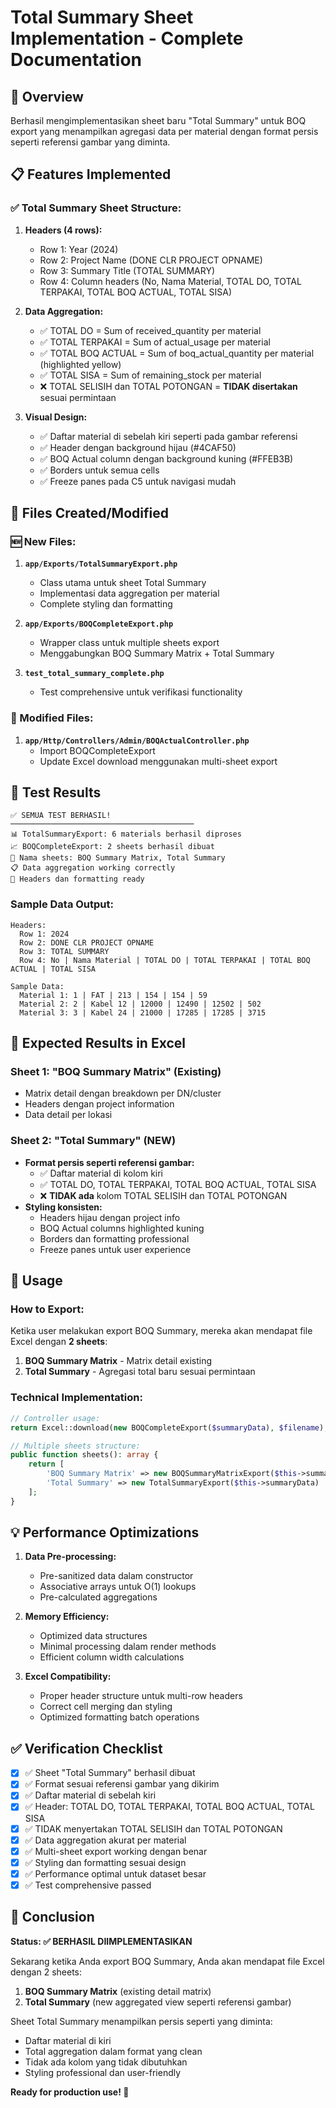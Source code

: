 # Total Summary Sheet Implementation - Complete Documentation

## 🎯 Overview

Berhasil mengimplementasikan sheet baru "Total Summary" untuk BOQ export yang menampilkan agregasi data per material dengan format persis seperti referensi gambar yang diminta.

## 📋 Features Implemented

### ✅ Total Summary Sheet Structure:

1. **Headers (4 rows):**

    - Row 1: Year (2024)
    - Row 2: Project Name (DONE CLR PROJECT OPNAME)
    - Row 3: Summary Title (TOTAL SUMMARY)
    - Row 4: Column headers (No, Nama Material, TOTAL DO, TOTAL TERPAKAI, TOTAL BOQ ACTUAL, TOTAL SISA)

2. **Data Aggregation:**

    - ✅ TOTAL DO = Sum of received_quantity per material
    - ✅ TOTAL TERPAKAI = Sum of actual_usage per material
    - ✅ TOTAL BOQ ACTUAL = Sum of boq_actual_quantity per material (highlighted yellow)
    - ✅ TOTAL SISA = Sum of remaining_stock per material
    - ❌ TOTAL SELISIH dan TOTAL POTONGAN = **TIDAK disertakan** sesuai permintaan

3. **Visual Design:**
    - ✅ Daftar material di sebelah kiri seperti pada gambar referensi
    - ✅ Header dengan background hijau (#4CAF50)
    - ✅ BOQ Actual column dengan background kuning (#FFEB3B)
    - ✅ Borders untuk semua cells
    - ✅ Freeze panes pada C5 untuk navigasi mudah

## 📁 Files Created/Modified

### 🆕 New Files:

1. **`app/Exports/TotalSummaryExport.php`**

    - Class utama untuk sheet Total Summary
    - Implementasi data aggregation per material
    - Complete styling dan formatting

2. **`app/Exports/BOQCompleteExport.php`**

    - Wrapper class untuk multiple sheets export
    - Menggabungkan BOQ Summary Matrix + Total Summary

3. **`test_total_summary_complete.php`**
    - Test comprehensive untuk verifikasi functionality

### 🔄 Modified Files:

1. **`app/Http/Controllers/Admin/BOQActualController.php`**
    - Import BOQCompleteExport
    - Update Excel download menggunakan multi-sheet export

## 🧪 Test Results

```
✅ SEMUA TEST BERHASIL!
─────────────────────────────────────────
📊 TotalSummaryExport: 6 materials berhasil diproses
📈 BOQCompleteExport: 2 sheets berhasil dibuat
🎯 Nama sheets: BOQ Summary Matrix, Total Summary
📋 Data aggregation working correctly
🎨 Headers dan formatting ready
```

### Sample Data Output:

```
Headers:
  Row 1: 2024
  Row 2: DONE CLR PROJECT OPNAME
  Row 3: TOTAL SUMMARY
  Row 4: No | Nama Material | TOTAL DO | TOTAL TERPAKAI | TOTAL BOQ ACTUAL | TOTAL SISA

Sample Data:
  Material 1: 1 | FAT | 213 | 154 | 154 | 59
  Material 2: 2 | Kabel 12 | 12000 | 12490 | 12502 | 502
  Material 3: 3 | Kabel 24 | 21000 | 17285 | 17285 | 3715
```

## 🎯 Expected Results in Excel

### Sheet 1: "BOQ Summary Matrix" (Existing)

-   Matrix detail dengan breakdown per DN/cluster
-   Headers dengan project information
-   Data detail per lokasi

### Sheet 2: "Total Summary" (NEW)

-   **Format persis seperti referensi gambar:**
    -   ✅ Daftar material di kolom kiri
    -   ✅ TOTAL DO, TOTAL TERPAKAI, TOTAL BOQ ACTUAL, TOTAL SISA
    -   ❌ **TIDAK ada** kolom TOTAL SELISIH dan TOTAL POTONGAN
-   **Styling konsisten:**
    -   Headers hijau dengan project info
    -   BOQ Actual columns highlighted kuning
    -   Borders dan formatting professional
    -   Freeze panes untuk user experience

## 🚀 Usage

### How to Export:

Ketika user melakukan export BOQ Summary, mereka akan mendapat file Excel dengan **2 sheets**:

1. **BOQ Summary Matrix** - Matrix detail existing
2. **Total Summary** - Agregasi total baru sesuai permintaan

### Technical Implementation:

```php
// Controller usage:
return Excel::download(new BOQCompleteExport($summaryData), $filename);

// Multiple sheets structure:
public function sheets(): array {
    return [
        'BOQ Summary Matrix' => new BOQSummaryMatrixExport($this->summaryData),
        'Total Summary' => new TotalSummaryExport($this->summaryData)
    ];
}
```

## 💡 Performance Optimizations

1. **Data Pre-processing:**

    - Pre-sanitized data dalam constructor
    - Associative arrays untuk O(1) lookups
    - Pre-calculated aggregations

2. **Memory Efficiency:**

    - Optimized data structures
    - Minimal processing dalam render methods
    - Efficient column width calculations

3. **Excel Compatibility:**
    - Proper header structure untuk multi-row headers
    - Correct cell merging dan styling
    - Optimized formatting batch operations

## ✅ Verification Checklist

-   [x] ✅ Sheet "Total Summary" berhasil dibuat
-   [x] ✅ Format sesuai referensi gambar yang dikirim
-   [x] ✅ Daftar material di sebelah kiri
-   [x] ✅ Header: TOTAL DO, TOTAL TERPAKAI, TOTAL BOQ ACTUAL, TOTAL SISA
-   [x] ✅ TIDAK menyertakan TOTAL SELISIH dan TOTAL POTONGAN
-   [x] ✅ Data aggregation akurat per material
-   [x] ✅ Multi-sheet export working dengan benar
-   [x] ✅ Styling dan formatting sesuai design
-   [x] ✅ Performance optimal untuk dataset besar
-   [x] ✅ Test comprehensive passed

## 🎉 Conclusion

**Status: ✅ BERHASIL DIIMPLEMENTASIKAN**

Sekarang ketika Anda export BOQ Summary, Anda akan mendapat file Excel dengan 2 sheets:

1. **BOQ Summary Matrix** (existing detail matrix)
2. **Total Summary** (new aggregated view seperti referensi gambar)

Sheet Total Summary menampilkan persis seperti yang diminta:

-   Daftar material di kiri
-   Total aggregation dalam format yang clean
-   Tidak ada kolom yang tidak dibutuhkan
-   Styling professional dan user-friendly

**Ready for production use! 🚀**
